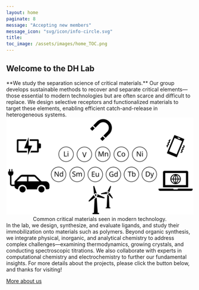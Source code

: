 ```yaml
---
layout: home
paginate: 8
message: "Accepting new members"
message_icon: "svg/icon/info-circle.svg"
title:
toc_image: /assets/images/home_TOC.png
---
```

<h2 class="custom-heading">
  Welcome to the DH Lab
</h2>
**We study the separation science of critical materials.**
Our group develops sustainable methods to recover and separate critical
elements—those essential to modern technologies but are often scarce and difficult
to replace. We design selective receptors and functionalized materials to target
these elements, enabling efficient catch-and-release in heterogeneous systems.

<img class="home-image" src="/assets/images/AboutDHLab.svg" alt="Home page image">

<div align="center">
Common critical materials seen in modern technology.
</div>
In the lab, we design, synthesize, and evaluate ligands, and study
their immobilization onto materials such as polymers. Beyond organic
synthesis, we integrate physical, inorganic, and analytical chemistry
to address complex challenges—examining thermodynamics, growing
crystals, and conducting spectroscopic titrations. We also
collaborate with experts in computational chemistry and
electrochemistry to further our fundamental insights.
For more details about the projects, please click the button below, and
thanks for visiting!

<a href="About" class="link-button">More about us</a><br>

